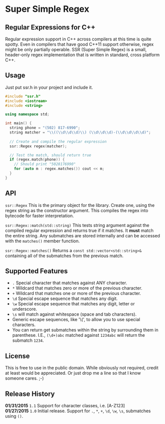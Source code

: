 # Super Simple Regex
## Regular Expressions for C++

Regular expression support in C++ across compilers at this time is quite spotty. Even in compilers that have good C++11 support otherwise, regex might be only partially operable. SSR (Super Simple Regex) is a small, header-only regex implementation that is written in standard, cross platform C++.

## Usage

Just put ssr.h in your project and include it.

```cpp
#include "ssr.h"
#include <iostream>
#include <string>

using namespace std;

int main() {
  string phone = "(502) 817-6990";
  string matcher = "\\((\\d\\d\\d)\\) (\\d\\d\\d)-(\\d\\d\\d\\d)";
  
  // Create and compile the regular expression
  ssr::Regex regex(matcher);

  // Test the match, should return true
  if (regex.match(phone)) {
    // Should print "5028176990"
    for (auto m : regex.matches()) cout << m;
  }
}
```

## API

`ssr::Regex` This is the primary object for the library. Create one, using the regex string as the constructor argument. This compiles the regex into bytecode for faster interpretation.

`ssr::Regex::match(std::string)` This tests string argument against the compiled regular expression and returns true if it matches. It **must** match the entire string. Any submatches are stored internally and can be accessed with the `matches()` member function.

`ssr::Regex::matches()` Returns a `const std::vector<std::string>&` containing all of the submatches from the previous match.

## Supported Features

* `.` Special character that matches against ANY character.
* `*` Wildcard that matches zero or more of the previous character.
* `+` Wildcard that matches one or more of the previous character.
* `\d` Special escape sequence that matches any digit.
* `\w` Special escape sequence that matches any digit, letter or underscore.
* `\s` will match against whitespace (space and tab characters).
* Generic escape sequences, like '\\(', to allow you to use special characters.
* You can return get submatches within the string by surrounding them in parenthese. I.E., `(\d+)abc` matched against `1234abc` will return the submatch `1234`.

## License

This is free to use in the public domain. While obviously not required, credit at least would be appreciated. Or just drop me a line so that I know someone cares. ;-)

## Release History

**01/31/2015** `1.1` Support for character classes, i.e. [A-Z123]  
**01/27/2015** `1.0` Initial release. Support for `.`, `*`, `+`, `\d`, `\w`, `\s`, submatches using `()`.
